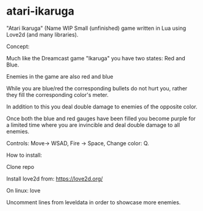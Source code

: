 # atari-ikaruga
"Atari Ikaruga" (Name WIP
Small (unfinished) game written in Lua using Love2d (and many libraries).


Concept: 


Much like the Dreamcast game "Ikaruga" you have two states: Red and Blue.


Enemies in the game are also red and blue


While you are blue/red the corresponding bullets do not hurt you, rather they fill the corresponding color's meter.


In addition to this you deal double damage to enemies of the opposite color.


Once both the blue and red gauges have been filled you become purple for a limited time where you are invincible and deal double damage to all enemies.


Controls: Move-> WSAD, Fire -> Space, Change color: Q.


How to install:

Clone repo

Install love2d from: https://love2d.org/

On linux: love <path to atari-ikaruga>


Uncomment lines from leveldata in order to showcase more enemies.

